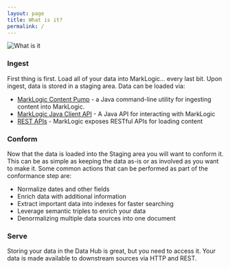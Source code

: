 ```yaml
---
layout: page
title: What is it?
permalink: /
---
```


![What is it](https://raw.githubusercontent.com/marklogic/marklogic-data-hub/design/images/what-is-marklogic-data-hub-gray.png)

<div class="section" markdown="1">

### Ingest
First thing is first. Load all of your data into MarkLogic... every last bit. Upon ingest, data is stored in a staging area. Data can be loaded via:

- [MarkLogic Content Pump](https://docs.marklogic.com/guide/mlcp) - a Java command-line utility for ingesting content into MarkLogic.
- [MarkLogic Java Client API](https://github.com/marklogic/java-client-api) - A Java API for interacting with MarkLogic
- [REST APIs](https://docs.marklogic.com/guide/rest-dev/documents#id_11953) - MarkLogic exposes RESTful APIs for loading content

</div>

<div class="section" markdown="1">

### Conform
Now that the data is loaded into the Staging area you will want to conform it. This can be as simple as keeping the data as-is or as involved as you want to make it. Some common actions that can be performed as part of the conformance step are:

- Normalize dates and other fields
- Enrich data with additional information
- Extract important data into indexes for faster searching
- Leverage semantic triples to enrich your data
- Denormalizing multiple data sources into one document

</div>

<div class="section" markdown="1">

### Serve
Storing your data in the Data Hub is great, but you need to access it. Your data is made available to downstream sources via HTTP and REST.

</div>
